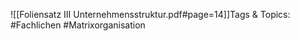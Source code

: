 
![[Foliensatz III Unternehmensstruktur.pdf#page=14]]Tags & Topics:
   #Fachlichen
   #Matrixorganisation